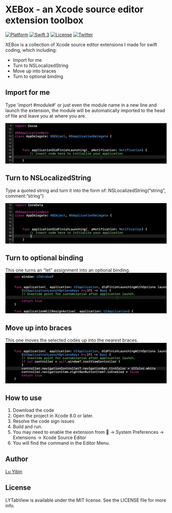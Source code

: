 # XEBox - an Xcode source editor extension toolbox

[![Platform](https://img.shields.io/badge/xcode-8-blue.svg?style=flat)](https://developer.apple.com/xcode/)
[![Swift 3](https://img.shields.io/badge/Swift-3.0-orange.svg?style=flat)](https://developer.apple.com/swift/)
[![License](http://img.shields.io/badge/license-MIT-lightgrey.svg?style=flat)](http://mit-license.org)
[![Twitter](https://img.shields.io/badge/twitter-@robinlu-blue.svg?style=flat)](http://twitter.com/robinlu)

XEBox is a collection of Xcode source editor extensions I made for swift coding, which including:
* Import for me
* Turn to NSLocalizedString
* Move up into braces
* Turn to optional binding

## Import for me
Type 'import #module#' or just even the module name in a new line and launch the extension, the module will be automatically imported to the head of file and leave you at where you are.

<img src=/images/screenshot-importForMe.gif width=600>

## Turn to NSLocalizedString
Type a quoted string and turn it into the form of:
	NSLocalizedString(“string”, comment:”string”)

<img src=/images/screenshot-NSLocalizedString.gif width=600>

## Turn to optional binding
This one turns an “let” assignment into an optional binding.
<img src=/images/screenshot-optionalBinding.gif width=600>

## Move up into braces
This one moves the selected codes up into the nearest braces.
<img src=/images/screenshot-moveUpInBrace.gif width=600>

## How to use

1. Download the code
2. Open the project in Xcode 8.0 or later.
3. Resolve the code sign issues
4. Build and run.
5. You may need to enable the extension from  -> System Preferences -> Extensions -> Xcode Source Editor
6. You will find the command in the Editor Menu.

## Author
[Lu Yibin](http://robin.github.io)

## License
LYTabView is available under the MIT license. See the LICENSE file for more info.
